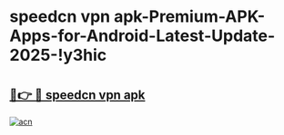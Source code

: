 # speedcn vpn apk-Premium-APK-Apps-for-Android-Latest-Update-2025-!y3hic

# <h2><a href="https://googleone.com">🔗👉 🔴 speedcn vpn apk</a></h2>

[![acn](https://github.com/user-attachments/assets/0f9c940e-d8b0-45ae-aac7-cd30a18b3e1c)](https://googleone.com)

